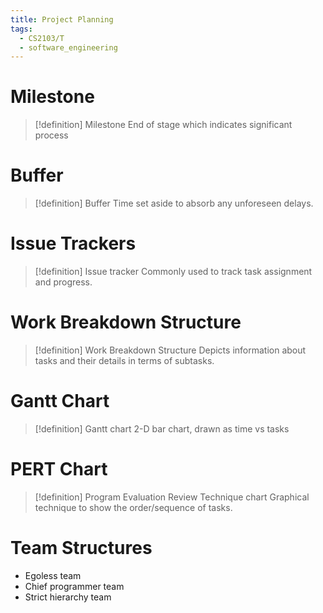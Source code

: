 ```yaml
---
title: Project Planning
tags:
  - CS2103/T
  - software_engineering
---
```

# Milestone
> [!definition] Milestone
> End of stage which indicates significant process

# Buffer
> [!definition] Buffer
> Time set aside to absorb any unforeseen delays.

# Issue Trackers
> [!definition] Issue tracker
> Commonly used to track task assignment and progress.

# Work Breakdown Structure
> [!definition] Work Breakdown Structure
> Depicts information about tasks and their details in terms of subtasks.

# Gantt Chart
> [!definition] Gantt chart
> 2-D bar chart, drawn as time vs tasks

# PERT Chart
> [!definition] Program Evaluation Review Technique chart
> Graphical technique to show the order/sequence of tasks.

# Team Structures
- Egoless team
- Chief programmer team
- Strict hierarchy team
